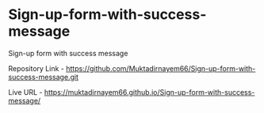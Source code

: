 # Sign-up-form-with-success-message
Sign-up form with success message

Repository Link - https://github.com/Muktadirnayem66/Sign-up-form-with-success-message.git 

Live URL - https://muktadirnayem66.github.io/Sign-up-form-with-success-message/
